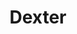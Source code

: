 ---
title: "Dexter"
url: /ciudad-autonoma-de-buenos-aires/dexter-avenida-cabildo/
shop: Kleidung
---
